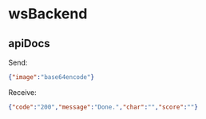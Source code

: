 # wsBackend
 
## apiDocs

Send:
```json
{"image":"base64encode"}
```
Receive:
```json
{"code":"200","message":"Done.","char":"","score":""}
```